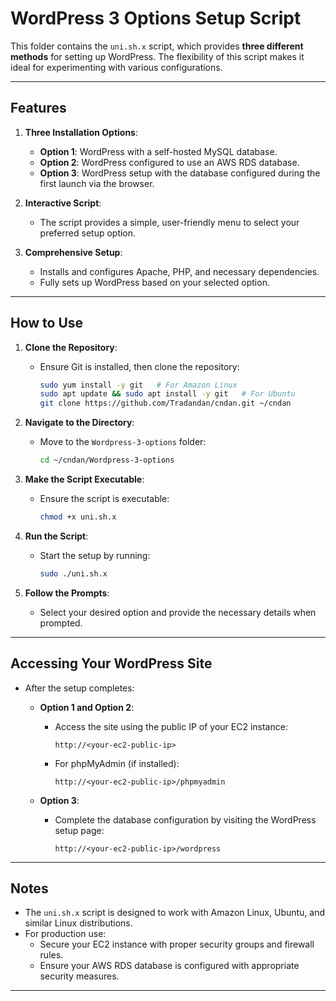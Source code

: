# **WordPress 3 Options Setup Script**

This folder contains the `uni.sh.x` script, which provides **three different methods** for setting up WordPress. The flexibility of this script makes it ideal for experimenting with various configurations.

---

## **Features**

1. **Three Installation Options**:
   - **Option 1**: WordPress with a self-hosted MySQL database.
   - **Option 2**: WordPress configured to use an AWS RDS database.
   - **Option 3**: WordPress setup with the database configured during the first launch via the browser.

2. **Interactive Script**:
   - The script provides a simple, user-friendly menu to select your preferred setup option.

3. **Comprehensive Setup**:
   - Installs and configures Apache, PHP, and necessary dependencies.
   - Fully sets up WordPress based on your selected option.

---

## **How to Use**

1. **Clone the Repository**:
   - Ensure Git is installed, then clone the repository:
     ```bash
     sudo yum install -y git   # For Amazon Linux
     sudo apt update && sudo apt install -y git   # For Ubuntu
     git clone https://github.com/Tradandan/cndan.git ~/cndan
     ```

2. **Navigate to the Directory**:
   - Move to the `Wordpress-3-options` folder:
     ```bash
     cd ~/cndan/Wordpress-3-options
     ```

3. **Make the Script Executable**:
   - Ensure the script is executable:
     ```bash
     chmod +x uni.sh.x
     ```

4. **Run the Script**:
   - Start the setup by running:
     ```bash
     sudo ./uni.sh.x
     ```

5. **Follow the Prompts**:
   - Select your desired option and provide the necessary details when prompted.

---

## **Accessing Your WordPress Site**

- After the setup completes:
  - **Option 1 and Option 2**:
    - Access the site using the public IP of your EC2 instance:
      ```plaintext
      http://<your-ec2-public-ip>
      ```
    - For phpMyAdmin (if installed):
      ```plaintext
      http://<your-ec2-public-ip>/phpmyadmin
      ```

  - **Option 3**:
    - Complete the database configuration by visiting the WordPress setup page:
      ```plaintext
      http://<your-ec2-public-ip>/wordpress
      ```

---

## **Notes**

- The `uni.sh.x` script is designed to work with Amazon Linux, Ubuntu, and similar Linux distributions.
- For production use:
  - Secure your EC2 instance with proper security groups and firewall rules.
  - Ensure your AWS RDS database is configured with appropriate security measures.

---
